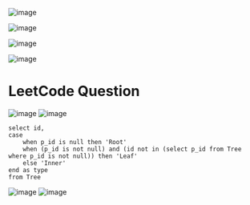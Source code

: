 ![image](https://user-images.githubusercontent.com/60442877/207227474-2f96d56e-b2b2-4ea0-b1aa-b3c8a1c08c81.png)

![image](https://user-images.githubusercontent.com/60442877/207227556-fc4e526f-8408-48ff-b887-8b99ce9c4426.png)

![image](https://user-images.githubusercontent.com/60442877/207227575-9bf59d30-6363-42f1-8e1b-70f557f32c60.png)

![image](https://user-images.githubusercontent.com/60442877/212991247-791368c8-6b4f-46d3-b2ca-93a48b4e372b.png)

# LeetCode Question

![image](https://user-images.githubusercontent.com/60442877/217423384-3ce992f8-ed74-483d-8c4e-6c9c95082b19.png)
![image](https://user-images.githubusercontent.com/60442877/217423450-224c4211-bd3d-4342-be0b-33dadfbd755f.png)

    select id, 
    case 
        when p_id is null then 'Root'
        when (p_id is not null) and (id not in (select p_id from Tree where p_id is not null)) then 'Leaf'
        else 'Inner'
    end as type
    from Tree

![image](https://user-images.githubusercontent.com/60442877/217421742-e017f99a-e598-4315-b404-8b1220dafc86.png)
![image](https://user-images.githubusercontent.com/60442877/217421883-4115263d-213d-4445-aa8a-96b32f0c50ba.png)
